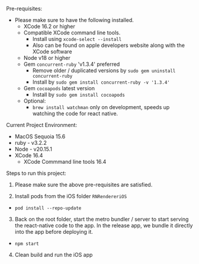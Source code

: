 Pre-requisites:

- Please make sure to have the following installed.
  - XCode 16.2 or higher
  - Compatible XCode command line tools.
    - Install using `xcode-select --install`
    - Also can be found on apple developers website along with the XCode software
  - Node v18 or higher
  - Gem `concurrent-ruby` 'v1.3.4' preferred
    - Remove older / duplicated versions by `sudo gem uninstall concurrent-ruby`
    - Install by `sudo gem install concurrent-ruby -v '1.3.4'`
  - Gem `cocoapods` latest version
    - Install by `sudo gem install cocoapods`
  - Optional:
     - `brew install watchman` only on development, speeds up watching the code for react native.


Current Project Environment:
  - MacOS Sequoia 15.6
  - ruby - v3.2.2
  - Node - v20.15.1
  - XCode 16.4
    - XCode Commmand line tools 16.4  




Steps to run this project:

1. Please make sure the above pre-requisites are satisfied.

2. Install pods from the iOS folder `RNRendereriOS`
  - `pod install --repo-update`

3. Back on the root folder, start the metro bundler / server to start serving the react-native code to the app. In the release app, we bundle it directly into the app before deploying it.
  - `npm start`

4. Clean build and run the iOS app  

